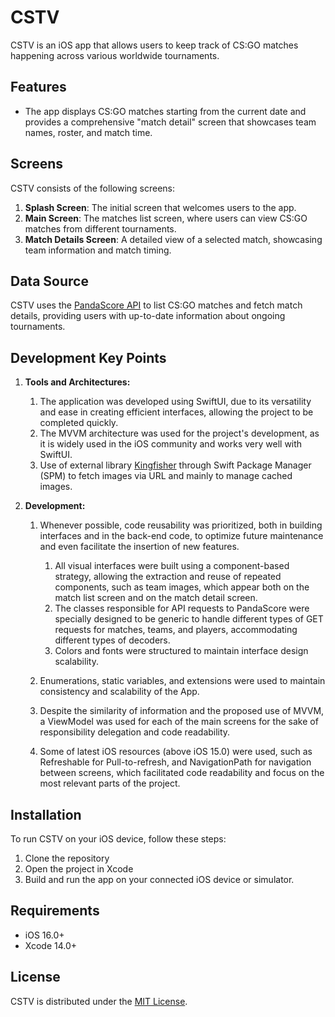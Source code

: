 # CSTV

CSTV is an iOS app that allows users to keep track of CS:GO matches happening across various worldwide tournaments.

## Features

- The app displays CS:GO matches starting from the current date and provides a comprehensive "match detail" screen that showcases team names, roster, and match time.

## Screens

CSTV consists of the following screens:

1. **Splash Screen**: The initial screen that welcomes users to the app.
2. **Main Screen**: The matches list screen, where users can view CS:GO matches from different tournaments.
3. **Match Details Screen**: A detailed view of a selected match, showcasing team information and match timing.

## Data Source

CSTV uses the [PandaScore API](https://pandascore.co/) to list CS:GO matches and fetch match details, providing users with up-to-date information about ongoing tournaments.

## Development Key Points

1. **Tools and Architectures:**
   1. The application was developed using SwiftUI, due to its versatility and ease in creating efficient interfaces, allowing the project to be completed quickly.
   2. The MVVM architecture was used for the project's development, as it is widely used in the iOS community and works very well with SwiftUI.
   3. Use of external library [Kingfisher](https://github.com/onevcat/Kingfisher) through Swift Package Manager (SPM) to fetch images via URL and mainly to manage cached images.

2. **Development:**
   1. Whenever possible, code reusability was prioritized, both in building interfaces and in the back-end code, to optimize future maintenance and even facilitate the insertion of new features.
      1. All visual interfaces were built using a component-based strategy, allowing the extraction and reuse of repeated components, such as team images, which appear both on the match list screen and on the match detail screen.
      2. The classes responsible for API requests to PandaScore were specially designed to be generic to handle different types of GET requests for matches, teams, and players, accommodating different types of decoders.
      3. Colors and fonts were structured to maintain interface design scalability.

   2. Enumerations, static variables, and extensions were used to maintain consistency and scalability of the App.
   3. Despite the similarity of information and the proposed use of MVVM, a ViewModel was used for each of the main screens for the sake of responsibility delegation and code readability.
   4. Some of latest iOS resources (above iOS 15.0) were used, such as Refreshable for Pull-to-refresh, and NavigationPath for navigation between screens, which facilitated code readability and focus on the most relevant parts of the project.

## Installation

To run CSTV on your iOS device, follow these steps:

1. Clone the repository
2. Open the project in Xcode
3. Build and run the app on your connected iOS device or simulator.

## Requirements

- iOS 16.0+
- Xcode 14.0+

## License

CSTV is distributed under the [MIT License](https://opensource.org/licenses/MIT).
